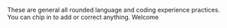 These are general all rounded language and coding experience practices. You can chip in to add or correct anything. Welcome
